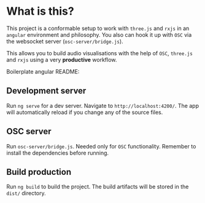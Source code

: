 # What is this?

This project is a conformable setup to work with `three.js` and `rxjs` in an `angular` environment and philosophy.
You also can hook it up with `OSC` via the websocket server (`osc-server/bridge.js`).

This allows you to build audio visualisations with the help of `OSC`, `three.js` and `rxjs` using a very **productive** workflow.


Boilerplate angular README:

## Development server

Run `ng serve` for a dev server. Navigate to `http://localhost:4200/`. The app will automatically reload if you change any of the source files.

## OSC server

Run `osc-server/bridge.js`. Needed only for `OSC` functionality. Remember to install the
dependencies before running.

## Build production

Run `ng build` to build the project. The build artifacts will be stored in the `dist/` directory.
